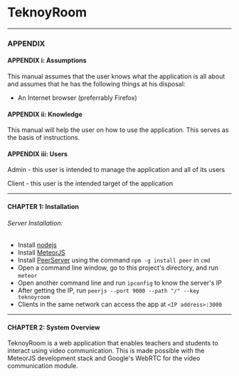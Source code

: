 # TeknoyRoom
----------------------------------
### APPENDIX

#### APPENDIX i: Assumptions

This manual assumes that the user
knows what the application is all about and 
assumes that he has the following things at his disposal:
- An Internet browser (preferrably Firefox)

#### APPENDIX ii: Knowledge

This manual will help the user on how to use the application.
This serves as the basis of instructions.

#### APPENDIX iii: Users

Admin - this user is intended to manage the application and 
	all of its users

Client - this user is the intended target of the application

----------------------------------

#### CHAPTER 1: Installation

###### Server Installation:

* Install [nodejs](https://nodejs.org/)
* Install [MeteorJS](https://www.meteor.com/install)
* Install [PeerServer](https://www.npmjs.com/package/peer) using the command `npm -g install peer` in `cmd`
* Open a command line window, go to this project's directory, and run `meteor`
* Open another command line and run `ipconfig` to know the server's IP
* After getting the IP, run `peerjs --port 9000 --path "/" --key teknoyroom`
* Clients in the same network can access the app at `<IP address>:3000`

----------------------------------

#### CHAPTER 2: System Overview

TeknoyRoom is a web application that enables teachers and students to interact
using video communication. This is made possible with the MeteorJS development
stack and Google's WebRTC for the video communication module.